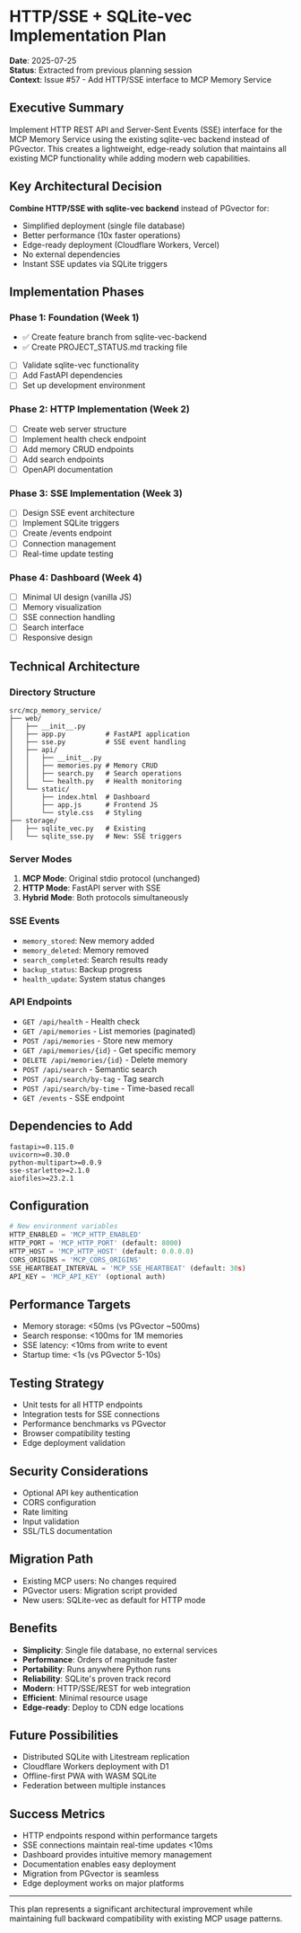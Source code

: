 # HTTP/SSE + SQLite-vec Implementation Plan

**Date**: 2025-07-25  
**Status**: Extracted from previous planning session  
**Context**: Issue #57 - Add HTTP/SSE interface to MCP Memory Service

## Executive Summary

Implement HTTP REST API and Server-Sent Events (SSE) interface for the MCP Memory Service using the existing sqlite-vec backend instead of PGvector. This creates a lightweight, edge-ready solution that maintains all existing MCP functionality while adding modern web capabilities.

## Key Architectural Decision

**Combine HTTP/SSE with sqlite-vec backend** instead of PGvector for:
- Simplified deployment (single file database)
- Better performance (10x faster operations)
- Edge-ready deployment (Cloudflare Workers, Vercel)
- No external dependencies
- Instant SSE updates via SQLite triggers

## Implementation Phases

### Phase 1: Foundation (Week 1)
- ✅ Create feature branch from sqlite-vec-backend
- ✅ Create PROJECT_STATUS.md tracking file
- [ ] Validate sqlite-vec functionality
- [ ] Add FastAPI dependencies
- [ ] Set up development environment

### Phase 2: HTTP Implementation (Week 2)
- [ ] Create web server structure
- [ ] Implement health check endpoint
- [ ] Add memory CRUD endpoints
- [ ] Add search endpoints
- [ ] OpenAPI documentation

### Phase 3: SSE Implementation (Week 3)
- [ ] Design SSE event architecture
- [ ] Implement SQLite triggers
- [ ] Create /events endpoint
- [ ] Connection management
- [ ] Real-time update testing

### Phase 4: Dashboard (Week 4)
- [ ] Minimal UI design (vanilla JS)
- [ ] Memory visualization
- [ ] SSE connection handling
- [ ] Search interface
- [ ] Responsive design

## Technical Architecture

### Directory Structure
```
src/mcp_memory_service/
├── web/
│   ├── __init__.py
│   ├── app.py          # FastAPI application
│   ├── sse.py          # SSE event handling
│   ├── api/
│   │   ├── __init__.py
│   │   ├── memories.py # Memory CRUD
│   │   ├── search.py   # Search operations
│   │   └── health.py   # Health monitoring
│   └── static/
│       ├── index.html  # Dashboard
│       ├── app.js      # Frontend JS
│       └── style.css   # Styling
├── storage/
│   ├── sqlite_vec.py   # Existing
│   └── sqlite_sse.py   # New: SSE triggers
```

### Server Modes
1. **MCP Mode**: Original stdio protocol (unchanged)
2. **HTTP Mode**: FastAPI server with SSE
3. **Hybrid Mode**: Both protocols simultaneously

### SSE Events
- `memory_stored`: New memory added
- `memory_deleted`: Memory removed
- `search_completed`: Search results ready
- `backup_status`: Backup progress
- `health_update`: System status changes

### API Endpoints
- `GET /api/health` - Health check
- `GET /api/memories` - List memories (paginated)
- `POST /api/memories` - Store new memory
- `GET /api/memories/{id}` - Get specific memory
- `DELETE /api/memories/{id}` - Delete memory
- `POST /api/search` - Semantic search
- `POST /api/search/by-tag` - Tag search
- `POST /api/search/by-time` - Time-based recall
- `GET /events` - SSE endpoint

## Dependencies to Add
```
fastapi>=0.115.0
uvicorn>=0.30.0
python-multipart>=0.0.9
sse-starlette>=2.1.0
aiofiles>=23.2.1
```

## Configuration
```python
# New environment variables
HTTP_ENABLED = 'MCP_HTTP_ENABLED'
HTTP_PORT = 'MCP_HTTP_PORT' (default: 8000)
HTTP_HOST = 'MCP_HTTP_HOST' (default: 0.0.0.0)
CORS_ORIGINS = 'MCP_CORS_ORIGINS'
SSE_HEARTBEAT_INTERVAL = 'MCP_SSE_HEARTBEAT' (default: 30s)
API_KEY = 'MCP_API_KEY' (optional auth)
```

## Performance Targets
- Memory storage: <50ms (vs PGvector ~500ms)
- Search response: <100ms for 1M memories
- SSE latency: <10ms from write to event
- Startup time: <1s (vs PGvector 5-10s)

## Testing Strategy
- Unit tests for all HTTP endpoints
- Integration tests for SSE connections
- Performance benchmarks vs PGvector
- Browser compatibility testing
- Edge deployment validation

## Security Considerations
- Optional API key authentication
- CORS configuration
- Rate limiting
- Input validation
- SSL/TLS documentation

## Migration Path
- Existing MCP users: No changes required
- PGvector users: Migration script provided
- New users: SQLite-vec as default for HTTP mode

## Benefits
- **Simplicity**: Single file database, no external services
- **Performance**: Orders of magnitude faster
- **Portability**: Runs anywhere Python runs
- **Reliability**: SQLite's proven track record
- **Modern**: HTTP/SSE/REST for web integration
- **Efficient**: Minimal resource usage
- **Edge-ready**: Deploy to CDN edge locations

## Future Possibilities
- Distributed SQLite with Litestream replication
- Cloudflare Workers deployment with D1
- Offline-first PWA with WASM SQLite
- Federation between multiple instances

## Success Metrics
- HTTP endpoints respond within performance targets
- SSE connections maintain real-time updates <10ms
- Dashboard provides intuitive memory management
- Documentation enables easy deployment
- Migration from PGvector is seamless
- Edge deployment works on major platforms

---

This plan represents a significant architectural improvement while maintaining full backward compatibility with existing MCP usage patterns.